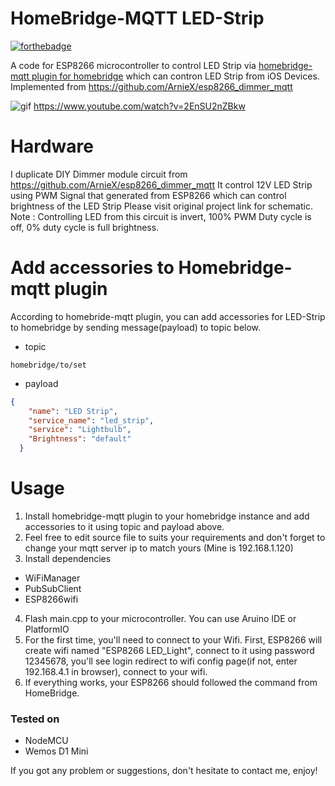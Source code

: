 

# HomeBridge-MQTT LED-Strip

[![forthebadge](https://forthebadge.com/images/badges/built-with-love.svg)](https://forthebadge.com)

A code for ESP8266 microcontroller to control LED Strip via [homebridge-mqtt plugin for homebridge](https://github.com/cflurin/homebridge-mqtt) which can contron LED Strip from iOS Devices.
Implemented from https://github.com/ArnieX/esp8266_dimmer_mqtt

![gif](images/videotogif_2018.06.09_21.57.40.gif?raw=true)
https://www.youtube.com/watch?v=2EnSU2nZBkw

# Hardware
I duplicate DIY Dimmer module circuit from https://github.com/ArnieX/esp8266_dimmer_mqtt 
It control 12V LED Strip using PWM Signal that generated from ESP8266 which can control brightness of the LED Strip
Please visit original project link for schematic.
Note : Controlling LED from this circuit is invert, 100% PWM Duty cycle is off, 0% duty cycle is full brightness.

# Add accessories to Homebridge-mqtt plugin
According to homebride-mqtt plugin, you can add accessories for LED-Strip to homebridge by sending message(payload) to topic below.

 * topic
```url
homebridge/to/set
```

 * payload
```json
{
    "name": "LED Strip",
    "service_name": "led_strip",
    "service": "Lightbulb",
    "Brightness": "default"
  }
```

# Usage
 1. Install homebridge-mqtt plugin to your homebridge instance and add accessories to it using topic and payload above.
 2. Feel free to edit source file to suits your requirements and don't forget to change your mqtt server ip to match yours (Mine is 192.168.1.120)
 3. Install dependencies
  - WiFiManager
  - PubSubClient
  - ESP8266wifi
 4. Flash main.cpp to your microcontroller. You can use Aruino IDE or PlatformIO
 5. For the first time, you'll need to connect to your Wifi. First, ESP8266 will create wifi named "ESP8266 LED_Light", connect to it using password 12345678, you'll see login redirect to wifi config page(if not, enter 192.168.4.1 in browser), connect to your wifi.
 6. If everything works, your ESP8266 should followed the command from HomeBridge.


### Tested on
* NodeMCU
* Wemos D1 Mini


If you got any problem or suggestions, don't hesitate to contact me, enjoy!


